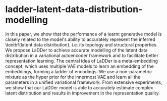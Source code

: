 # ladder-latent-data-distribution-modelling
In this paper, we show that the performance of a learnt generative model is closely related to the model's ability to accurately represent the inferred \textbf{latent data distribution}, i.e. its topology and structural properties.  We propose LaDDer to achieve accurate modelling of the latent data distribution in a variational autoencoder framework and to facilitate better representation learning. The central idea of LaDDer is a meta-embedding concept, which uses multiple VAE models to learn an embedding of the embeddings, forming a ladder of encodings. We use a non-parametric mixture as the hyper prior for the innermost VAE and learn all the parameters in a unified variational framework. From extensive experiments, we show that our LaDDer model is able to accurately estimate complex latent distribution and results in improvement in the representation quality.
